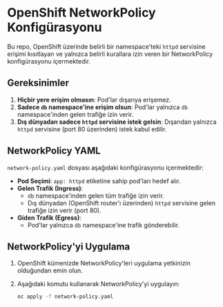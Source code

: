 # OpenShift NetworkPolicy Konfigürasyonu

Bu repo, OpenShift üzerinde belirli bir namespace'teki `httpd` servisine erişimi kısıtlayan ve yalnızca belirli kurallara izin veren bir NetworkPolicy konfigürasyonu içermektedir.

## Gereksinimler

1. **Hiçbir yere erişim olmasın**: Pod'lar dışarıya erişemez.
2. **Sadece `db` namespace'ine erişim olsun**: Pod'lar yalnızca `db` namespace'inden gelen trafiğe izin verir.
3. **Dış dünyadan sadece `httpd` servisine istek gelsin**: Dışarıdan yalnızca `httpd` servisine (port 80 üzerinden) istek kabul edilir.

## NetworkPolicy YAML

`network-policy.yaml` dosyası aşağıdaki konfigürasyonu içermektedir:

- **Pod Seçimi**: `app: httpd` etiketine sahip pod'ları hedef alır.
- **Gelen Trafik (Ingress)**:
  - `db` namespace'inden gelen tüm trafiğe izin verir.
  - Dış dünyadan (OpenShift router'ı üzerinden) `httpd` servisine gelen trafiğe izin verir (port 80).
- **Giden Trafik (Egress)**:
  - Pod'lar yalnızca `db` namespace'ine trafik gönderebilir.

## NetworkPolicy'yi Uygulama

1. OpenShift kümenizde NetworkPolicy'leri uygulama yetkinizin olduğundan emin olun.
2. Aşağıdaki komutu kullanarak NetworkPolicy'yi uygulayın:

   ```bash
   oc apply -f network-policy.yaml
